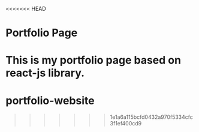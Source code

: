 <<<<<<< HEAD
# Portfolio Page

This is my portfolio page based on react-js library.
=======
# portfolio-website
>>>>>>> 1e1a6a115bcfd0432a970f5334cfc3f1ef400cd9
